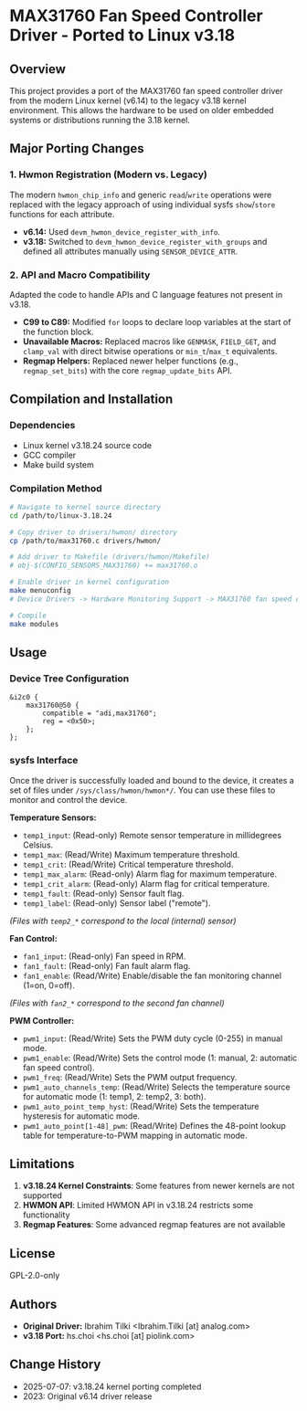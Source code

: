 # MAX31760 Fan Speed Controller Driver - Ported to Linux v3.18

## Overview

This project provides a port of the MAX31760 fan speed controller driver from the modern Linux kernel (v6.14) to the legacy v3.18 kernel environment. This allows the hardware to be used on older embedded systems or distributions running the 3.18 kernel.

## Major Porting Changes

### 1. Hwmon Registration (Modern vs. Legacy)
The modern `hwmon_chip_info` and generic `read`/`write` operations were replaced with the legacy approach of using individual sysfs `show`/`store` functions for each attribute.

- **v6.14:** Used `devm_hwmon_device_register_with_info`.
- **v3.18:** Switched to `devm_hwmon_device_register_with_groups` and defined all attributes manually using `SENSOR_DEVICE_ATTR`.

### 2. API and Macro Compatibility
Adapted the code to handle APIs and C language features not present in v3.18.

- **C99 to C89:** Modified `for` loops to declare loop variables at the start of the function block.
- **Unavailable Macros:** Replaced macros like `GENMASK`, `FIELD_GET`, and `clamp_val` with direct bitwise operations or `min_t`/`max_t` equivalents.
- **Regmap Helpers:** Replaced newer helper functions (e.g., `regmap_set_bits`) with the core `regmap_update_bits` API.

## Compilation and Installation

### Dependencies
- Linux kernel v3.18.24 source code
- GCC compiler
- Make build system

### Compilation Method
```bash
# Navigate to kernel source directory
cd /path/to/linux-3.18.24

# Copy driver to drivers/hwmon/ directory
cp /path/to/max31760.c drivers/hwmon/

# Add driver to Makefile (drivers/hwmon/Makefile)
# obj-$(CONFIG_SENSORS_MAX31760) += max31760.o

# Enable driver in kernel configuration
make menuconfig
# Device Drivers -> Hardware Monitoring Support -> MAX31760 fan speed controller

# Compile
make modules
```

## Usage

### Device Tree Configuration
```dts
&i2c0 {
    max31760@50 {
        compatible = "adi,max31760";
        reg = <0x50>;
    };
};
```

### sysfs Interface
Once the driver is successfully loaded and bound to the device, it creates a set of files under `/sys/class/hwmon/hwmon*/`. You can use these files to monitor and control the device.

**Temperature Sensors:**
- `temp1_input`: (Read-only) Remote sensor temperature in millidegrees Celsius.
- `temp1_max`: (Read/Write) Maximum temperature threshold.
- `temp1_crit`: (Read/Write) Critical temperature threshold.
- `temp1_max_alarm`: (Read-only) Alarm flag for maximum temperature.
- `temp1_crit_alarm`: (Read-only) Alarm flag for critical temperature.
- `temp1_fault`: (Read-only) Sensor fault flag.
- `temp1_label`: (Read-only) Sensor label ("remote").

*(Files with `temp2_*` correspond to the local (internal) sensor)*

**Fan Control:**
- `fan1_input`: (Read-only) Fan speed in RPM.
- `fan1_fault`: (Read-only) Fan fault alarm flag.
- `fan1_enable`: (Read/Write) Enable/disable the fan monitoring channel (1=on, 0=off).

*(Files with `fan2_*` correspond to the second fan channel)*

**PWM Controller:**
- `pwm1_input`: (Read/Write) Sets the PWM duty cycle (0-255) in manual mode.
- `pwm1_enable`: (Read/Write) Sets the control mode (1: manual, 2: automatic fan speed control).
- `pwm1_freq`: (Read/Write) Sets the PWM output frequency.
- `pwm1_auto_channels_temp`: (Read/Write) Selects the temperature source for automatic mode (1: temp1, 2: temp2, 3: both).
- `pwm1_auto_point_temp_hyst`: (Read/Write) Sets the temperature hysteresis for automatic mode.
- `pwm1_auto_point[1-48]_pwm`: (Read/Write) Defines the 48-point lookup table for temperature-to-PWM mapping in automatic mode.

## Limitations

1. **v3.18.24 Kernel Constraints**: Some features from newer kernels are not supported
2. **HWMON API**: Limited HWMON API in v3.18.24 restricts some functionality
3. **Regmap Features**: Some advanced regmap features are not available

## License

GPL-2.0-only

## Authors

- **Original Driver:** Ibrahim Tilki <Ibrahim.Tilki [at] analog.com>
- **v3.18 Port:** hs.choi <hs.choi [at] piolink.com>

## Change History

- 2025-07-07: v3.18.24 kernel porting completed
- 2023: Original v6.14 driver release 
